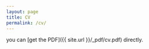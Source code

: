```yaml
---
layout: page
title: CV
permalink: /cv/
---
```


 you can [get the PDF]({{ site.url }}/_pdf/cv.pdf) directly.
